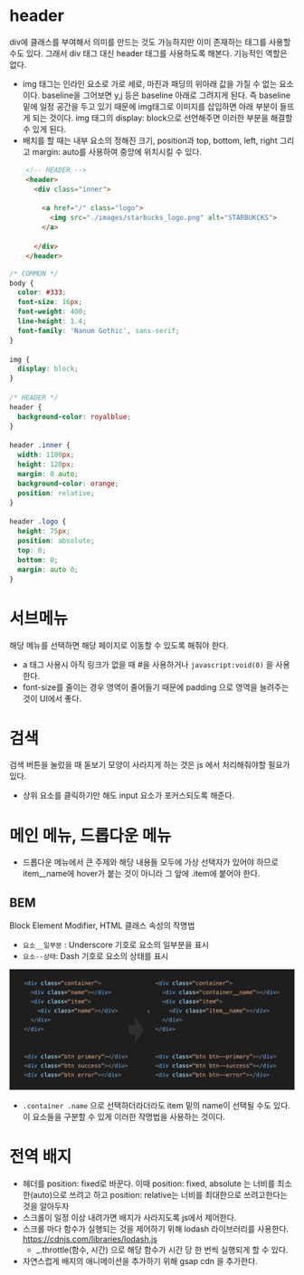 # header
div에 클래스를 부여해서 의미를 만드는 것도 가능하지만 이미 존재하는 태그를 사용할 수도 있다. 그래서 div 태그 대신 header 태그를 사용하도록 해본다. 기능적인 역할은 없다.
- img 태그는 인라인 요소로 가로 세로, 마진과 패딩의 위아래 값을 가질 수 없는 요소이다. baseline을 그어보면 y,j 등은 baseline 아래로 그려지게 된다. 즉 baseline 밑에 일정 공간을 두고 있기 때문에 img태그로 이미지를 삽입하면 아래 부분이 들뜨게 되는 것이다. img 태그의 display: block으로 선언해주면 이러한 부분을 해결할 수 있게 된다.
- 배치를 할 때는 내부 요소의 정해진 크기, position과 top, bottom, left, right 그리고 margin: auto를 사용하여 중앙에 위치시킬 수 있다. 
```html
    <!-- HEADER -->
    <header>
      <div class="inner">

        <a href="/" class="logo">
          <img src="./images/starbucks_logo.png" alt="STARBUKCKS">
        </a>

      </div>
    </header>
```

```css
/* COMMON */
body {
  color: #333;
  font-size: 16px;
  font-weight: 400;
  line-height: 1.4;
  font-family: 'Nanum Gothic', sans-serif;
}

img {
  display: block;
}

/* HEADER */
header {
  background-color: royalblue;
}

header .inner {
  width: 1100px;
  height: 120px;
  margin: 0 auto;
  background-color: orange;
  position: relative;
}

header .logo {
  height: 75px;
  position: absolute;
  top: 0;
  bottom: 0;
  margin: auto 0;
}
```
# 서브메뉴
해당 메뉴를 선택하면 해당 페이지로 이동할 수 있도록 해줘야 한다. 
- a 태그 사용시 아직 링크가 없을 때 \#을 사용하거나 `javascript:void(0)` 을 사용한다.  
- font-size를 줄이는 경우 영역이 줄어들기 때문에 padding 으로 영역을 늘려주는 것이 UI에서 좋다.

# 검색
검색 버튼을 눌렀을 때 돋보기 모양이 사라지게 하는 것은 js 에서 처리해줘야할 필요가 있다.
- 상위 요소를 클릭하기만 해도 input 요소가 포커스되도록 해준다.

# 메인 메뉴, 드롭다운 메뉴
- 드롭다운 메뉴에서 큰 주제와 해당 내용들 모두에 가상 선택자가 있어야 하므로 item__name에 hover가 붙는 것이 아니라 그 앞에 .item에 붙어야 한다.

## BEM
Block Element Modifier, HTML 클래스 속성의 작명법
- `요소__일부분` : Underscore 기호로 요소의 일부분을 표시
- `요소--상태`: Dash 기호로 요소의 상태를 표시

![](images/Pasted%20image%2020230301203227.png)

- `.container .name` 으로 선택하더라더라도 item 밑의 name이 선택될 수도 있다.  이 요소들을 구분할 수 있게 이러한 작명법을 사용하는 것이다.

# 전역 배지
- 헤더를 position: fixed로 바꾼다. 이때 position: fixed, absolute 는 너비를 최소한(auto)으로 쓰려고 하고 position: relative는 너비를 최대한으로 쓰려고한다는 것을 알아두자
- 스크롤이 일정 이상 내려가면 배지가 사라지도록 js에서 제어한다.
- 스크롤 마다 함수가 실행되는 것을 제어하기 위해 lodash 라이브러리를 사용한다. https://cdnjs.com/libraries/lodash.js
	- \_.throttle(함수, 시간) 으로 해당 함수가 시간 당 한 번씩 실행되게 할 수 있다.
- 자연스럽게 배지의 애니메이션을 추가하기 위해 gsap cdn 을 추가한다. 